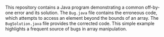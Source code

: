 This repository contains a Java program demonstrating a common off-by-one error and its solution. The `Bug.java` file contains the erroneous code, which attempts to access an element beyond the bounds of an array. The `BugSolution.java` file provides the corrected code.  This simple example highlights a frequent source of bugs in array manipulation.